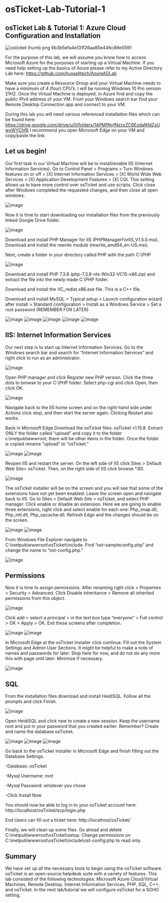 # osTicket-Lab-Tutorial-1

## osTicket Lab & Tutorial 1: Azure Cloud Configuration and Installation

![osticket thumb png 6b3b5efa4e131f26aa85e446c89e0591](https://user-images.githubusercontent.com/114452968/231029106-6d310402-66e5-4e00-8e3f-83ff30c0b2de.png)

For the purpose of this lab, we will assume you know how to access Microsoft Azure for the purposes of starting up a Virtual Machine. If you need help setting up the basics of Azure please refer to my Active Directory Lab here: https://github.com/husselltech/AzureADLab

Make sure you create a Resource Group and your Virtual Machine needs to have a minimum of 4 (four) CPU’s. I will be running Windows 10 Pro version 21H2. Once the Virtual Machine is deployed, in Azure find and copy the public IPv4 address of your VM. From your Windows search bar find your Remote Desktop Connection app and connect to your VM.

During this lab you will need various referenced installation files which can be found here: 
https://drive.google.com/drive/u/0/folders/1APMfNyfNzcxZC6EzdaNfdZsUwxWYChf6
I recommend you open Microsoft Edge on your VM and copy/paste the link.

## Let us begin!

Our first task in our Virtual Machine will be to install/enable IIS (Internet Information Services). Go to Control Panel > Programs > Turn Windows features on or off > [X] Internet Information Services > [X] World Wide Web Services > [X] Application Development Features > [X] CGI. This setting allows us to have more control over osTicket and use scripts. Click close after Windows completed the requested changes, and then close all open windows.
 
![image](https://user-images.githubusercontent.com/114452968/230914154-01e98250-f0b0-4e90-ae32-2f4582dca3e7.png)

Now it is time to start downloading our installation files from the previously linked Google Drive folder.
 
![image](https://user-images.githubusercontent.com/114452968/230914259-d2af1a3c-3c8b-4639-978d-cc03f3469fb0.png)

Download and install PHP Manager for IIS (PHPManagerForIIS_V1.5.0.msi). Download and install the rewrite module (rewrite_amd64_en-US.msi).

Next, create a folder in your directory called PHP with the path C:\PHP
 
![image](https://user-images.githubusercontent.com/114452968/230914317-c06e2f4a-a656-4675-9858-f914d10596e2.png)

Download and install PHP 7.3.8 (php-7.3.8-nts-Win32-VC15-x86.zip) and extract the file into the newly made C:\PHP folder.

Download and install the VC_redist.x86.exe file. This is a C++ file.

Download and install MySQL > Typical setup > Launch configuration wizard after install > Standard configuration > Install as a Windows Service > Set a root password (REMEMBER FOR LATER)
 
![image](https://user-images.githubusercontent.com/114452968/230914638-125f9893-238f-425c-bb1b-fa811be94a1d.png)
![image](https://user-images.githubusercontent.com/114452968/230914662-93556168-2958-494f-a4e2-dce96b01b3f9.png)
![image](https://user-images.githubusercontent.com/114452968/230914722-1e4e8bdc-2802-4b13-8238-33e76e67e8f3.png)
![image](https://user-images.githubusercontent.com/114452968/230914737-18e0d8d8-1bf8-4c45-989f-1c2fa73ddb92.png)
![image](https://user-images.githubusercontent.com/114452968/230914766-85808954-496e-46f1-bcef-a6df8b308e57.png)

## IIS: Internet Information Services
 
Our next step is to start up Internet Information Services. Go to the Windows search bar and search for “Internet Information Services” and right click to run as an administrator.
 
![image](https://user-images.githubusercontent.com/114452968/230914901-2d66ae18-a80e-484f-a79d-7303aef1ba80.png)

Open PHP manager and click Register new PHP version. Click the three dots to browse to your C:\PHP folder. Select php-cgi and click Open, then click OK.

![image](https://user-images.githubusercontent.com/114452968/230915104-5d95e2cc-f5ba-4bb7-838b-84435c7dd350.png)
 
Navigate back to the IIS home screen and on the right-hand side under Actions click stop, and then start the server again. Clicking Restart also works.

Back in Microsoft Edge Download the osTicket files: osTicket v1.15.8. Extract ONLY the folder called “upload” and copy it to the folder c:\inetpub\wwwroot; there will be other items in the folder. Once the folder is copied rename “upload” to “osTicket.”
 
![image](https://user-images.githubusercontent.com/114452968/230915164-17a06db7-55b7-48a3-87bc-4319ea8cab0b.png)
![image](https://user-images.githubusercontent.com/114452968/230915195-96e56f53-3e4a-4c19-ad27-acae32181524.png)

Reopen IIS and restart the server. On the left side of IIS click Sites > Default Web Site> osTicket. Then, on the right side of IIS click browse *.80.
 
![image](https://user-images.githubusercontent.com/114452968/230915271-c0acf7f5-9052-45f9-ae6e-f3da988f463d.png)

The osTicket installer will be on the screen and you will see that some of the extensions have not yet been enabled. Leave the screen open and navigate back to IIS. Go to Sites > Default Web Site > osTicket, and select PHP manager. Click enable or disable an extension. Here we are going to enable three extensions, right click and select enable for each one: Php_imap.dll, Php_intl.dll, Php_opcache.dll. Refresh Edge and the changes should be on the screen.

![image](https://user-images.githubusercontent.com/114452968/230915354-1aff3e9f-1111-4ded-bae1-b77f0caf954f.png)
![image](https://user-images.githubusercontent.com/114452968/230915391-44ae062a-b799-433a-9649-931c631a8d41.png)

From Windows File Explorer navigate to C:\inetpub\wwwroot\osTicket\include. Find “ost-sampleconfig.php” and change the name to “ost-config.php.”
 
![image](https://user-images.githubusercontent.com/114452968/230915449-e159bc5d-e674-4a94-a50e-9b7eb398f79c.png)

## Permissions

Now it is time to assign permissions. After renaming right click > Properties > Security > Advanced. Click Disable inheritance > Remove all inherited permissions from this object.
 
![image](https://user-images.githubusercontent.com/114452968/230915510-313d2ac5-a25f-4920-972f-3073f71afbd5.png)

Click add > select a principal > in the text box type “everyone” > Full control > OK > Apply > OK. Exit these screens after completion.
 
![image](https://user-images.githubusercontent.com/114452968/230915857-361480d7-0ae3-4710-a527-f63b418b7f3f.png)
![image](https://user-images.githubusercontent.com/114452968/230915654-824ebd5f-adf3-4e7e-a25b-479cd762551b.png)

In Microsoft Edge at the osTicket Installer click continue. Fill out the System Settings and Admin User Sections. It might be helpful to make a note of names and passwords for later. Stop here for now, and do not do any more this with page until later. Minimize if necessary.
 
![image](https://user-images.githubusercontent.com/114452968/230916025-699de024-eba5-4480-a280-f21ab0501fa8.png)

## SQL

From the installation files download and install HeidiSQL. Follow all the prompts and click Finish. 
 
![image](https://user-images.githubusercontent.com/114452968/230916171-0074ea7f-cf81-4e7c-84bb-eaa25561b985.png)

Open HeidiSQL and click new to create a new session. Keep the username root and put in your password that you created earlier. Remember? Create and name the database osTicket.
 
![image](https://user-images.githubusercontent.com/114452968/230916209-ab3b3a5d-e7f7-41f8-8a32-998b862fbe76.png)
![image](https://user-images.githubusercontent.com/114452968/230916238-3227923f-9c1a-4c9d-b882-008e003dccc7.png)
![image](https://user-images.githubusercontent.com/114452968/230916274-26edbc2a-7d21-4841-a5b2-d431578f8596.png)

 

Go back to the osTicket installer in Microsoft Edge and finish filling out the Database Settings.

-Database: osTicket

-Mysql Username: root

-Mysql Password: whatever you chose

-Click Install Now

You should now be able to log in to your osTicket account here:  http://localhost/osTicket/scp/login.php

End Users can fill out a ticket here: http://localhost/osTicket/
 
 

Finally, we will clean up some files. Go ahead and delete C:\inetpub\wwwroot\osTicket\setup. Change permissions on C:\inetpub\wwwroot\osTicket\include\ost-config.php to read only.

## Summary

We have set up all the necessary tools to begin using the osTicket software. osTicket is an open-source helpdesk suite with a variety of features. This lab consisted of the following technologies: Microsoft Azure Cloud/Virtual Machines, Remote Desktop, Internet Information Services, PHP, SQL, C++, and osTicket. In the next lab/tutorial we will configure osTicket for a SOHO setting.
